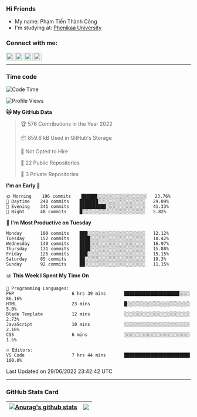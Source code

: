 ### Hi Friends

- My name: Phạm Tiến Thành Công
- I'm studying at: [Phenikaa University]


### Connect with me:
[<img align="left" alt="PhamTienThanhCong | Facebook" width="22px" src="https://upload.wikimedia.org/wikipedia/commons/thumb/1/16/Facebook-icon-1.png/640px-Facebook-icon-1.png" />][facebook]
[<img align="left" alt="PhamTienThanhCong | Zalo" width="22px" src="https://www.anphatpc.com.vn/template/anphat_2020v2/images/icon-zalo.jpg" />][zalo]
[<img align="left" alt="PhamTienThanhCong | LinkedIn" width="22px" src="https://cdn3.iconfinder.com/data/icons/inficons/512/linkedin.png" />][linkedin]
[<img align="left" alt="PhamTienThanhCong | tiktok" width="22px" src="https://cdn.worldvectorlogo.com/logos/tiktok-logo.svg" />][tiktok]

<br />

---

### Time code

<!--START_SECTION:waka-->
![Code Time](http://img.shields.io/badge/Code%20Time-454%20hrs%2058%20mins-blue)

![Profile Views](http://img.shields.io/badge/Profile%20Views-1-blue)

**🐱 My GitHub Data** 

> 🏆 576 Contributions in the Year 2022
 > 
> 📦 859.6 kB Used in GitHub's Storage 
 > 
> 🚫 Not Opted to Hire
 > 
> 📜 22 Public Repositories 
 > 
> 🔑 3 Private Repositories  
 > 
**I'm an Early 🐤** 

```text
🌞 Morning    196 commits    ██████░░░░░░░░░░░░░░░░░░░   23.76% 
🌆 Daytime    240 commits    ███████░░░░░░░░░░░░░░░░░░   29.09% 
🌃 Evening    341 commits    ██████████░░░░░░░░░░░░░░░   41.33% 
🌙 Night      48 commits     █░░░░░░░░░░░░░░░░░░░░░░░░   5.82%

```
📅 **I'm Most Productive on Tuesday** 

```text
Monday       100 commits    ███░░░░░░░░░░░░░░░░░░░░░░   12.12% 
Tuesday      152 commits    ████░░░░░░░░░░░░░░░░░░░░░   18.42% 
Wednesday    140 commits    ████░░░░░░░░░░░░░░░░░░░░░   16.97% 
Thursday     131 commits    ████░░░░░░░░░░░░░░░░░░░░░   15.88% 
Friday       125 commits    ███░░░░░░░░░░░░░░░░░░░░░░   15.15% 
Saturday     85 commits     ██░░░░░░░░░░░░░░░░░░░░░░░   10.3% 
Sunday       92 commits     ██░░░░░░░░░░░░░░░░░░░░░░░   11.15%

```


📊 **This Week I Spent My Time On** 

```text
💬 Programming Languages: 
PHP                      6 hrs 39 mins       █████████████████████░░░░   86.16% 
HTML                     23 mins             █░░░░░░░░░░░░░░░░░░░░░░░░   5.0% 
Blade Template           12 mins             ░░░░░░░░░░░░░░░░░░░░░░░░░   2.73% 
JavaScript               10 mins             ░░░░░░░░░░░░░░░░░░░░░░░░░   2.16% 
CSS                      6 mins              ░░░░░░░░░░░░░░░░░░░░░░░░░   1.5%

🔥 Editors: 
VS Code                  7 hrs 44 mins       █████████████████████████   100.0%

```


 Last Updated on 29/06/2022 23:42:42 UTC
<!--END_SECTION:waka-->

---

### GitHub Stats Card

| <a href="https://github.com/phamtienthanhcong"><img align="center" src="https://github-readme-stats.vercel.app/api?username=PhamTienThanhCong&show_icons=true&include_all_commits=true&theme=buefy&hide_border=true&theme=ocean_dark" alt="Anurag's github stats" /></a> | <a href="https://github.com/phamtienthanhcong"><img align="center" src="https://github-readme-stats.vercel.app/api/top-langs/?username=PhamTienThanhCong&layout=compact&theme=buefy&hide_border=true&theme=ocean_dark" /></a> |
| ------------- | ------------- |

[Phenikaa University]: https://phenikaa-uni.edu.vn/vi
[facebook]: https://www.facebook.com/phamtienthanhcong
[linkedin]: https://linkedin.com/in/phamtienthanhcong
[zalo]: https://zalo.me/0396396332
[tiktok]: https://www.tiktok.com/@phamtienthanhcong
[web]: https://github.com/PhamTienThanhCong/web_dev
[min project]: https://github.com/PhamTienThanhCong/Project-Of-Web
[c and cpp]: https://github.com/PhamTienThanhCong/Code_C_and_Cpro
[python]: https://github.com/PhamTienThanhCong/Python_beginer
